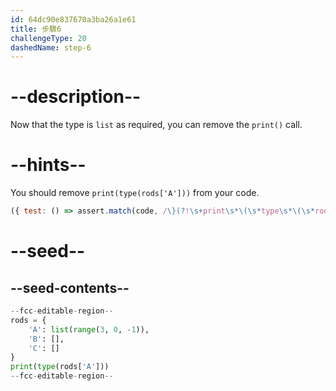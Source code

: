```yaml
---
id: 64dc90e837670a3ba26a1e61
title: 步驟6
challengeType: 20
dashedName: step-6
---
```


# --description--

Now that the type is `list` as required, you can remove the `print()` call.

# --hints--

You should remove `print(type(rods['A']))` from your code.

```js
({ test: () => assert.match(code, /\}(?!\s+print\s*\(\s*type\s*\(\s*rods\s*\[\s*('|")A\1\s*\]\s*\)\s*\))/) })
```

# --seed--

## --seed-contents--

```py
--fcc-editable-region--
rods = {
    'A': list(range(3, 0, -1)),
    'B': [],
    'C': []
}
print(type(rods['A']))
--fcc-editable-region--
```
